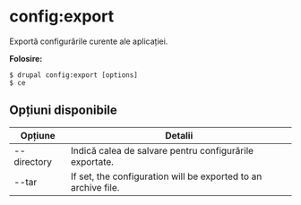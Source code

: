 # config:export
Exportă configurările curente ale aplicației.

**Folosire:**
```
$ drupal config:export [options]
$ ce  
```

## Opțiuni disponibile
Opțiune | Detalii
-------|-------------
--directory | Indică calea de salvare pentru configurările exportate.
--tar | If set, the configuration will be exported to an archive file.
